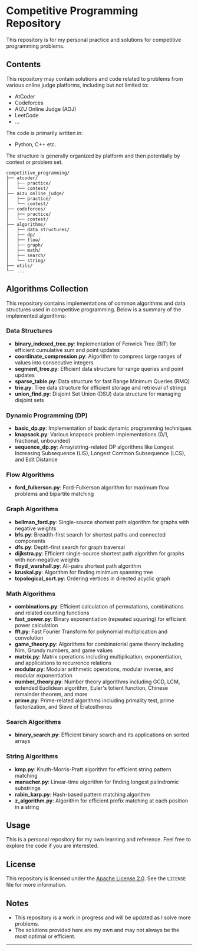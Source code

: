 # Competitive Programming Repository

This repository is for my personal practice and solutions for competitive programming problems.

## Contents

This repository may contain solutions and code related to problems from various online judge platforms, including but not limited to:

* AtCoder
* Codeforces
* AIZU Online Judge (AOJ)
* LeetCode
* ...

The code is primarily written in:

* Python, C++ etc.

The structure is generally organized by platform and then potentially by contest or problem set.

```
competitive_programming/
├── atcoder/
│   ├── practice/
│   └── contest/
├── aizu_online_judge/
│   ├── practice/
│   └── contest/
├── codeforces/
│   ├── practice/
│   └── contest/
├── algorithms/
│   ├── data_structures/
│   ├── dp/
│   ├── flow/
│   ├── graph/
│   ├── math/
│   ├── search/
│   └── string/
├── utils/
└── ...
```

## Algorithms Collection

This repository contains implementations of common algorithms and data structures used in competitive programming. Below is a summary of the implemented algorithms:

### Data Structures
- **binary_indexed_tree.py**: Implementation of Fenwick Tree (BIT) for efficient cumulative sum and point updates
- **coordinate_compression.py**: Algorithm to compress large ranges of values into consecutive integers
- **segment_tree.py**: Efficient data structure for range queries and point updates
- **sparse_table.py**: Data structure for fast Range Minimum Queries (RMQ)
- **trie.py**: Tree data structure for efficient storage and retrieval of strings
- **union_find.py**: Disjoint Set Union (DSU) data structure for managing disjoint sets

### Dynamic Programming (DP)
- **basic_dp.py**: Implementation of basic dynamic programming techniques
- **knapsack.py**: Various knapsack problem implementations (0/1, fractional, unbounded)
- **sequence_dp.py**: Array/string-related DP algorithms like Longest Increasing Subsequence (LIS), Longest Common Subsequence (LCS), and Edit Distance

### Flow Algorithms
- **ford_fulkerson.py**: Ford-Fulkerson algorithm for maximum flow problems and bipartite matching

### Graph Algorithms
- **bellman_ford.py**: Single-source shortest path algorithm for graphs with negative weights
- **bfs.py**: Breadth-first search for shortest paths and connected components
- **dfs.py**: Depth-first search for graph traversal
- **dijkstra.py**: Efficient single-source shortest path algorithm for graphs with non-negative weights
- **floyd_warshall.py**: All-pairs shortest path algorithm
- **kruskal.py**: Algorithm for finding minimum spanning tree
- **topological_sort.py**: Ordering vertices in directed acyclic graph

### Math Algorithms
- **combinations.py**: Efficient calculation of permutations, combinations and related counting functions
- **fast_power.py**: Binary exponentiation (repeated squaring) for efficient power calculation
- **fft.py**: Fast Fourier Transform for polynomial multiplication and convolution
- **game_theory.py**: Algorithms for combinatorial game theory including Nim, Grundy numbers, and game values
- **matrix.py**: Matrix operations including multiplication, exponentiation, and applications to recurrence relations
- **modular.py**: Modular arithmetic operations, modular inverse, and modular exponentiation
- **number_theory.py**: Number theory algorithms including GCD, LCM, extended Euclidean algorithm, Euler's totient function, Chinese remainder theorem, and more
- **prime.py**: Prime-related algorithms including primality test, prime factorization, and Sieve of Eratosthenes

### Search Algorithms
- **binary_search.py**: Efficient binary search and its applications on sorted arrays

### String Algorithms
- **kmp.py**: Knuth-Morris-Pratt algorithm for efficient string pattern matching
- **manacher.py**: Linear-time algorithm for finding longest palindromic substrings
- **rabin_karp.py**: Hash-based pattern matching algorithm
- **z_algorithm.py**: Algorithm for efficient prefix matching at each position in a string

## Usage

This is a personal repository for my own learning and reference. Feel free to explore the code if you are interested.

## License

This repository is licensed under the [Apache License 2.0](https://github.com/yf591/competitive_programming/blob/main/LICENSE). See the `LICENSE` file for more information.

## Notes

* This repository is a work in progress and will be updated as I solve more problems.
* The solutions provided here are my own and may not always be the most optimal or efficient.

---
